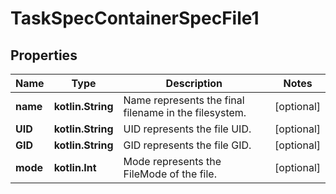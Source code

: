 
# TaskSpecContainerSpecFile1

## Properties
Name | Type | Description | Notes
------------ | ------------- | ------------- | -------------
**name** | **kotlin.String** | Name represents the final filename in the filesystem.  |  [optional]
**UID** | **kotlin.String** | UID represents the file UID. |  [optional]
**GID** | **kotlin.String** | GID represents the file GID. |  [optional]
**mode** | **kotlin.Int** | Mode represents the FileMode of the file. |  [optional]




